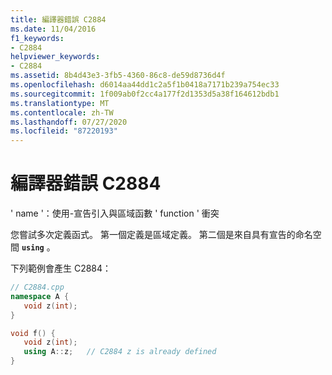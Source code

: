 ```yaml
---
title: 編譯器錯誤 C2884
ms.date: 11/04/2016
f1_keywords:
- C2884
helpviewer_keywords:
- C2884
ms.assetid: 8b4d43e3-3fb5-4360-86c8-de59d8736d4f
ms.openlocfilehash: d6014aa44dd1c2a5f1b0418a7171b239a754ec33
ms.sourcegitcommit: 1f009ab0f2cc4a177f2d1353d5a38f164612bdb1
ms.translationtype: MT
ms.contentlocale: zh-TW
ms.lasthandoff: 07/27/2020
ms.locfileid: "87220193"
---
```

# <a name="compiler-error-c2884"></a>編譯器錯誤 C2884

' name '：使用-宣告引入與區域函數 ' function ' 衝突

您嘗試多次定義函式。 第一個定義是區域定義。 第二個是來自具有宣告的命名空間 **`using`** 。

下列範例會產生 C2884：

```cpp
// C2884.cpp
namespace A {
   void z(int);
}

void f() {
   void z(int);
   using A::z;   // C2884 z is already defined
}
```
